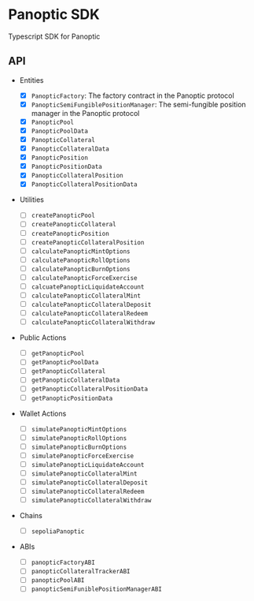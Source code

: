 # Panoptic SDK

Typescript SDK for Panoptic

## API

- Entities

  - [x] `PanopticFactory`: The factory contract in the Panoptic protocol
  - [x] `PanopticSemiFungiblePositionManager`: The semi-fungible position manager in the Panoptic protocol
  - [x] `PanopticPool`
  - [x] `PanopticPoolData`
  - [x] `PanopticCollateral`
  - [x] `PanopticCollateralData`
  - [x] `PanopticPosition`
  - [x] `PanopticPositionData`
  - [x] `PanopticCollateralPosition`
  - [x] `PanopticCollateralPositionData`

- Utilities

  - [ ] `createPanopticPool`
  - [ ] `createPanopticCollateral`
  - [ ] `createPanopticPosition`
  - [ ] `createPanopticCollateralPosition`
  - [ ] `calculatePanopticMintOptions`
  - [ ] `calculatePanopticRollOptions`
  - [ ] `calculatePanopticBurnOptions`
  - [ ] `calculatePanopticForceExercise`
  - [ ] `calcuatePanopticLiquidateAccount`
  - [ ] `calculatePanopticCollateralMint`
  - [ ] `calculatePanopticCollateralDeposit`
  - [ ] `calculatePanopticCollateralRedeem`
  - [ ] `calculatePanopticCollateralWithdraw`

- Public Actions

  - [ ] `getPanopticPool`
  - [ ] `getPanopticPoolData`
  - [ ] `getPanopticCollateral`
  - [ ] `getPanopticCollateralData`
  - [ ] `getPanopticCollateralPositionData`
  - [ ] `getPanopticPositionData`

- Wallet Actions
  - [ ] `simulatePanopticMintOptions`
  - [ ] `simulatePanopticRollOptions`
  - [ ] `simulatePanopticBurnOptions`
  - [ ] `simulatePanopticForceExercise`
  - [ ] `simulatePanopticLiquidateAccount`
  - [ ] `simulatePanopticCollateralMint`
  - [ ] `simulatePanopticCollateralDeposit`
  - [ ] `simulatePanopticCollateralRedeem`
  - [ ] `simulatePanopticCollateralWithdraw`

- Chains

  - [ ] `sepoliaPanoptic`

- ABIs

  - [ ] `panopticFactoryABI`
  - [ ] `panopticCollateralTrackerABI`
  - [ ] `panopticPoolABI`
  - [ ] `panopticSemiFuniblePositionManagerABI`
